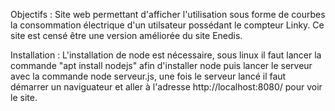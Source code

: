 Objectifs : Site web permettant d'afficher l'utilisation sous forme de courbes la consommation électrique d'un utilsateur possédant le compteur Linky. Ce site est censé être une version améliorée du site Enedis.

Installation : L'installation de node est nécessaire, sous linux il faut lancer la commande "apt install nodejs" afin d'installer node puis lancer le serveur avec la commande node serveur.js, une fois le serveur lancé il faut démarrer un naviguateur et aller à l'adresse http://localhost:8080/ pour voir le site.
